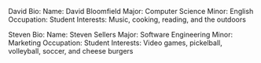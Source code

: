 David Bio:
	Name: David Bloomfield
	Major: Computer Science
	Minor: English
	Occupation: Student
	Interests: Music, cooking, reading, and the outdoors
	
Steven Bio:
	Name: Steven Sellers
	Major: Software Engineering
	Minor: Marketing
	Occupation: Student
	Interests: Video games, pickelball, volleyball, soccer, and cheese burgers